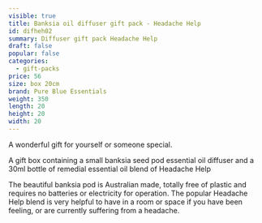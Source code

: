 ```yaml
---
visible: true
title: Banksia oil diffuser gift pack - Headache Help
id: difheh02
summary: Diffuser gift pack Headache Help
draft: false
popular: false
categories:
  - gift-packs
price: 56
size: box 20cm
brand: Pure Blue Essentials
weight: 350
length: 20
height: 20
width: 20
---
```

A﻿ wonderful gift for yourself or someone special.

A﻿ gift box ﻿containing a small banksia seed pod essential oil diffuser and a 30ml bottle of remedial essential oil blend of Headache Help

T﻿he beautiful banksia pod is Australian made, totally free of plastic and requires no batteries or electricity for operation.  The popular Headache Help blend is very helpful to have in a room or space if you have been feeling, or are currently suffering from a headache.